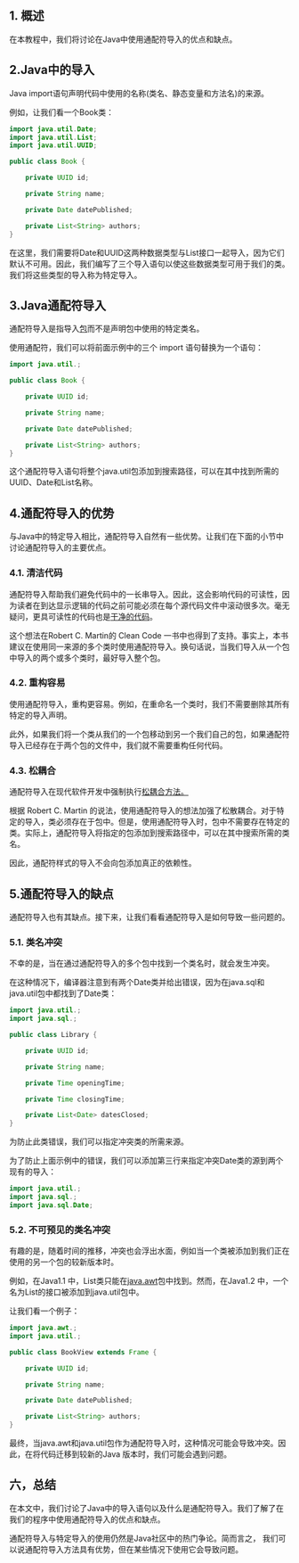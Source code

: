 ## 1. 概述

在本教程中，我们将讨论在Java中使用通配符导入的优点和缺点。

## 2.Java中的导入

Java import语句声明代码中使用的名称(类名、静态变量和方法名)的来源。 

例如，让我们看一个Book类：

```java
import java.util.Date;
import java.util.List;
import java.util.UUID;

public class Book {

    private UUID id;

    private String name;

    private Date datePublished;

    private List<String> authors;
}
```

在这里，我们需要将Date和UUID这两种数据类型与List接口一起导入，因为它们默认不可用。因此，我们编写了三个导入语句以使这些数据类型可用于我们的类。我们将这些类型的导入称为特定导入。

## 3.Java通配符导入

通配符导入是指导入[包](http://baeldung.com/java-packages)而不是声明包中使用的特定类名。

使用通配符，我们可以将前面示例中的三个 import 语句替换为一个语句： 

```java
import java.util.;

public class Book {

    private UUID id;

    private String name;

    private Date datePublished;

    private List<String> authors;
}
```

这个通配符导入语句将整个java.util包添加到搜索路径，可以在其中找到所需的UUID、Date和List名称。

## 4.通配符导入的优势

与Java中的特定导入相比，通配符导入自然有一些优势。让我们在下面的小节中讨论通配符导入的主要优点。

### 4.1. 清洁代码

通配符导入帮助我们避免代码中的一长串导入。因此，这会影响代码的可读性，因为读者在到达显示逻辑的代码之前可能必须在每个源代码文件中滚动很多次。毫无疑问，更具可读性的代码也是[干净的代码](http://baeldung.com/java-clean-code)。 

这个想法在Robert C. Martin的 Clean Code 一书中也得到了支持。事实上，本书建议在使用同一来源的多个类时使用通配符导入。换句话说，当我们导入从一个包中导入的两个或多个类时，最好导入整个包。

### 4.2. 重构容易

使用通配符导入，重构更容易。例如，在重命名一个类时，我们不需要删除其所有特定的导入声明。

此外，如果我们将一个类从我们的一个包移动到另一个我们自己的包，如果通配符导入已经存在于两个包的文件中，我们就不需要重构任何代码。

### 4.3. 松耦合

通配符导入在现代软件开发中强制执行[松耦合方法。](http://baeldung.com/cs/cohesion-vs-coupling)

根据 Robert C. Martin 的说法，使用通配符导入的想法加强了松散耦合。对于特定的导入，类必须存在于包中。但是，使用通配符导入时，包中不需要存在特定的类。实际上，通配符导入将指定的包添加到搜索路径中，可以在其中搜索所需的类名。

因此，通配符样式的导入不会向包添加真正的依赖性。 

## 5.通配符导入的缺点

通配符导入也有其缺点。接下来，让我们看看通配符导入是如何导致一些问题的。

### 5.1. 类名冲突

不幸的是，当在通过通配符导入的多个包中找到一个类名时，就会发生冲突。

在这种情况下，编译器注意到有两个Date类并给出错误，因为在java.sql和java.util包中都找到了Date类：

```java
import java.util.;
import java.sql.;

public class Library {

    private UUID id;

    private String name;

    private Time openingTime;

    private Time closingTime;

    private List<Date> datesClosed;
}
```

为防止此类错误，我们可以指定冲突类的所需来源。

为了防止上面示例中的错误，我们可以添加第三行来指定冲突Date类的源到两个现有的导入：

```java
import java.util.;
import java.sql.;
import java.sql.Date;

```

### 5.2. 不可预见的类名冲突

有趣的是，随着时间的推移，冲突也会浮出水面，例如当一个类被添加到我们正在使用的另一个包的较新版本时。

例如，在Java1.1 中，List类只能在[java.awt](https://www.baeldung.com/java-images)包中找到。然而，在Java1.2 中，一个名为List的接口被添加到java.util包中。

让我们看一个例子：

```java
import java.awt.;
import java.util.;

public class BookView extends Frame {

    private UUID id;

    private String name;

    private Date datePublished;

    private List<String> authors;
}

```

最终，当java.awt和java.util包作为通配符导入时，这种情况可能会导致冲突。因此，在将代码迁移到较新的Java 版本时，我们可能会遇到问题。 

## 六，总结

在本文中，我们讨论了Java中的导入语句以及什么是通配符导入。我们了解了在我们的程序中使用通配符导入的优点和缺点。

通配符导入与特定导入的使用仍然是Java社区中的热门争论。简而言之， 我们可以说通配符导入方法具有优势，但在某些情况下使用它会导致问题。